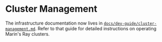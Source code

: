 # Cluster Management

The infrastructure documentation now lives in
[`docs/dev-guide/cluster-management.md`](../docs/dev-guide/cluster-management.md).
Refer to that guide for detailed instructions on operating Marin's Ray clusters.
